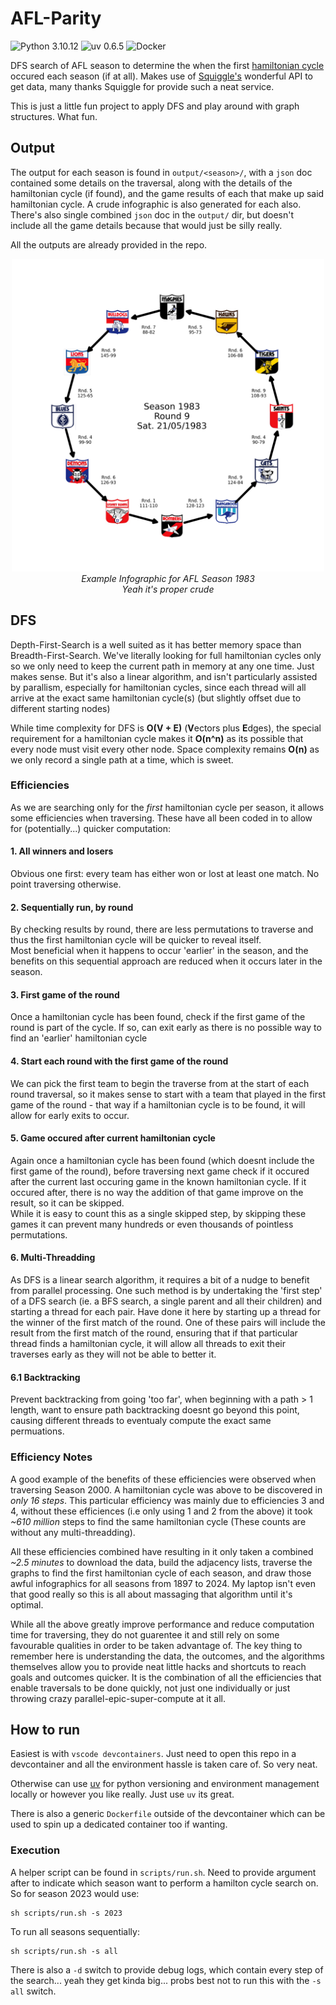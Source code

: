 # AFL-Parity

![Python 3.10.12](https://img.shields.io/badge/Python-3.10.12-blue)
![uv 0.6.5](https://img.shields.io/badge/uv-0.6.5-purple)
![Docker](https://img.shields.io/badge/Docker-4.38.0-blue)

DFS search of AFL season to determine the when the first [hamiltonian cycle](https://en.wikipedia.org/wiki/Hamiltonian_path) occured each season (if at all).
Makes use of [Squiggle's](https://api.squiggle.com.au/#section_bots) wonderful API to get data, many thanks Squiggle for provide such a neat service.  

This is just a little fun project to apply DFS and play around with graph structures. What fun.

## Output

The output for each season is found in `output/<season>/`, with a `json` doc contained some details on the traversal, along with the details of the hamiltonian cycle (if found), and the game results of each that make up said hamiltonian cycle. A crude infographic is also generated for each also.  
There's also single combined `json` doc in the `output/` dir, but doesn't include all the game details because that would just be silly really.  

All the outputs are already provided in the repo.  

<div align="center">
<img alt="hamiltonian cycle for 1983" src="./output/1983/hamiltonian_cycle_infographic_1983.png" width="500" height="500">  
<br>
<em>Example Infographic for AFL Season 1983</em><br>
<em>Yeah it's proper crude</em>
</div>

## DFS

Depth-First-Search is a well suited as it has better memory space than Breadth-First-Search. We've literally looking for full hamiltonian cycles only so we only need to keep the current path in memory at any one time. Just makes sense.  But it's also a linear algorithm, and isn't particularly assisted by parallism, especially for hamiltonian cycles, since each thread will all arrive at the exact same hamiltonian cycle(s) (but slightly offset due to different starting nodes)

While time complexity for DFS is **O(V + E)** (**V**ectors plus **E**dges), the special requirement for a hamiltonian cycle makes it **O(n^n)** as its possible that every node must visit every other node. Space complexity remains **O(n)** as we only record a single path at a time, which is sweet.  

### Efficiencies

As we are searching only for the _first_ hamiltonian cycle per season, it allows some efficiencies when traversing. These have all been coded in to allow for (potentially...) quicker computation:

#### 1. All winners and losers  
Obvious one first: every team has either won or lost at least one match. No point traversing otherwise.

#### 2. Sequentially run, by round  
By checking results by round, there are less permutations to traverse and thus the first hamiltonian cycle will be quicker to reveal itself.  
Most beneficial when it happens to occur 'earlier' in the season, and the benefits on this sequential approach are reduced when it occurs later in the season.

#### 3. First game of the round
Once a hamiltonian cycle has been found, check if the first game of the round is part of the cycle. If so, can exit early as there is no possible way to find an 'earlier' hamiltonian cycle  

#### 4. Start each round with the first game of the round
We can pick the first team to begin the traverse from at the start of each round traversal, so it makes sense to start with a team that played in the first game of the round - that way if a hamiltonian cycle is to be found, it will allow for early exits to occur.

#### 5. Game occured after current hamiltonian cycle  
Again once a hamiltonian cycle has been found (which doesnt include the first game of the round), before traversing next game check if it occured after the current last occuring game in the known hamiltonian cycle. If it occured after, there is no way the addition of that game improve on the result, so it can be skipped.  
While it is easy to count this as a single skipped step, by skipping these games it can prevent many hundreds or even thousands of pointless permutations.

#### 6. Multi-Threadding
As DFS is a linear search algorithm, it requires a bit of a nudge to benefit from parallel processing. One such method is by undertaking the 'first step' of a DFS search (ie. a BFS search, a single parent and all their children) and starting a thread for each pair. Have done it here by starting up a thread for the winner of the first match of the round. One of these pairs will include the result from the first match of the round, ensuring that if that particular thread finds a hamiltonian cycle, it will allow all threads to exit their traverses early as they will not be able to better it.  

#### 6.1 Backtracking
Prevent backtracking from going 'too far', when beginning with a path > 1 length, want to ensure path backtracking doesnt go beyond this point, causing different threads to eventualy compute the exact same permuations.  

### Efficiency Notes

A good example of the benefits of these efficiencies were observed when traversing Season 2000. A hamiltonian cycle was above to be discovered in *_only 16 steps_*. This particular efficiency was mainly due to efficiencies 3 and 4, without these efficiences (i.e only using 1 and 2 from the above) it took _~610 million_ steps to find the same hamiltonian cycle (These counts are without any multi-threadding).

All these efficiencies combined have resulting in it only taken a combined _~2.5 minutes_ to download the data, build the adjacency lists, traverse the graphs to find the first hamiltonian cycle of each season, and draw those awful infographics for all seasons from 1897 to 2024. My laptop isn't even that good really so this is all about massaging that algorithm until it's optimal.

While all the above greatly improve performance and reduce computation time for traversing, they do not guarentee it and still rely on some favourable qualities in order to be taken advantage of. The key thing to remember here is understanding the data, the outcomes, and the algorithms themselves allow you to provide neat little hacks and shortcuts to reach goals and outcomes quicker. It is the combination of all the efficiencies that enable traversals to be done quickly, not just one individually or just throwing crazy parallel-epic-super-compute at it all.

## How to run

Easiest is with `vscode devcontainers`. Just need to open this repo in a devcontainer and all the environment hassle is taken care of. So very neat.  

Otherwise can use [uv](https://github.com/astral-sh/uv) for python versioning and environment management locally or however you like really. Just use `uv` its great.  

There is also a generic `Dockerfile` outside of the devcontainer which can be used to spin up a dedicated container too if wanting. 

### Execution

A helper script can be found in `scripts/run.sh`. Need to provide argument after to indicate which season want to perform a hamilton cycle search on. So for season 2023 would use:
```
sh scripts/run.sh -s 2023
```

To run all seasons sequentially:
```
sh scripts/run.sh -s all
```

There is also a `-d` switch to provide debug logs, which contain every step of the search... yeah they get kinda big... probs best not to run this with the `-s all` switch.
